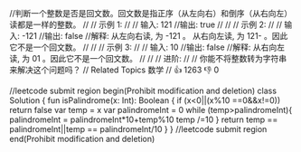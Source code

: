 //判断一个整数是否是回文数。回文数是指正序（从左向右）和倒序（从右向左）读都是一样的整数。 
//
// 示例 1: 
//
// 输入: 121
//输出: true
// 
//
// 示例 2: 
//
// 输入: -121
//输出: false
//解释: 从左向右读, 为 -121 。 从右向左读, 为 121- 。因此它不是一个回文数。
// 
//
// 示例 3: 
//
// 输入: 10
//输出: false
//解释: 从右向左读, 为 01 。因此它不是一个回文数。
// 
//
// 进阶: 
//
// 你能不将整数转为字符串来解决这个问题吗？ 
// Related Topics 数学 
// 👍 1263 👎 0


//leetcode submit region begin(Prohibit modification and deletion)
class Solution {
    fun isPalindrome(x: Int): Boolean {
        if (x<0||(x%10 ==0&&x!=0)) return false
        var temp = x
        var palindromeInt = 0
        while (temp>palindromeInt){
            palindromeInt = palindromeInt*10+temp%10
            temp /=10
        }
        return temp == palindromeInt||temp == palindromeInt/10
    }
}
//leetcode submit region end(Prohibit modification and deletion)

